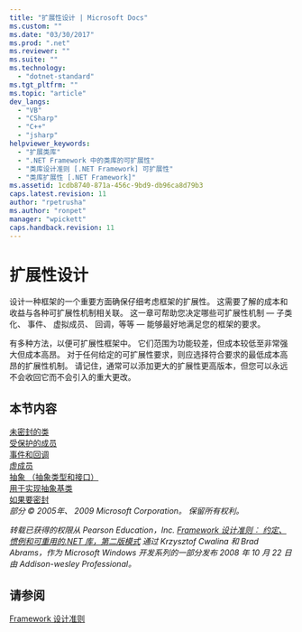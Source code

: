 ```yaml
---
title: "扩展性设计 | Microsoft Docs"
ms.custom: ""
ms.date: "03/30/2017"
ms.prod: ".net"
ms.reviewer: ""
ms.suite: ""
ms.technology: 
  - "dotnet-standard"
ms.tgt_pltfrm: ""
ms.topic: "article"
dev_langs: 
  - "VB"
  - "CSharp"
  - "C++"
  - "jsharp"
helpviewer_keywords: 
  - "扩展类库"
  - ".NET Framework 中的类库的可扩展性"
  - "类库设计准则 [.NET Framework] 可扩展性"
  - "类库扩展性 [.NET Framework]"
ms.assetid: 1cdb8740-871a-456c-9bd9-db96ca8d79b3
caps.latest.revision: 11
author: "rpetrusha"
ms.author: "ronpet"
manager: "wpickett"
caps.handback.revision: 11
---
```

# 扩展性设计
设计一种框架的一个重要方面确保仔细考虑框架的扩展性。 这需要了解的成本和收益与各种可扩展性机制相关联。 这一章可帮助您决定哪些可扩展性机制 — 子类化、 事件、 虚拟成员、 回调，等等 — 能够最好地满足您的框架的要求。  
  
 有多种方法，以便可扩展性框架中。 它们范围为功能较差，但成本较低至非常强大但成本高昂。 对于任何给定的可扩展性要求，则应选择符合要求的最低成本高昂的扩展性机制。 请记住，通常可以添加更大的扩展性更高版本，但您可以永远不会收回它而不会引入的重大更改。  
  
## 本节内容  
 [未密封的类](../../../docs/standard/design-guidelines/unsealed-classes.md)  
 [受保护的成员](../../../docs/standard/design-guidelines/protected-members.md)  
 [事件和回调](../../../docs/standard/design-guidelines/events-and-callbacks.md)  
 [虚成员](../../../docs/standard/design-guidelines/virtual-members.md)  
 [抽象 （抽象类型和接口）](../../../docs/standard/design-guidelines/abstractions-abstract-types-and-interfaces.md)  
 [用于实现抽象基类](../../../docs/standard/design-guidelines/base-classes-for-implementing-abstractions.md)  
 [如果要密封](../../../docs/standard/design-guidelines/sealing.md)  
 *部分 © 2005年、 2009 Microsoft Corporation。 保留所有权利。*  
  
 *转载已获得的权限从 Pearson Education，Inc. [Framework 设计准则︰ 约定、 惯例和可重用的.NET 库，第二版模式](http://www.informit.com/store/framework-design-guidelines-conventions-idioms-and-9780321545619) 通过 Krzysztof Cwalina 和 Brad Abrams，作为 Microsoft Windows 开发系列的一部分发布 2008 年 10 月 22 日由 Addison\-wesley Professional。*  
  
## 请参阅  
 [Framework 设计准则](../../../docs/standard/design-guidelines/index.md)